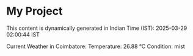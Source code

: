 # My Project

This content is dynamically generated in Indian Time (IST): 2025-03-29 02:00:44 IST


Current Weather in Coimbatore:
Temperature: 26.88 °C
Condition: mist
